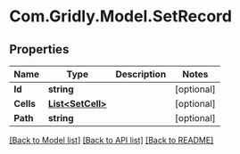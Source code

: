 # Com.Gridly.Model.SetRecord

## Properties

Name | Type | Description | Notes
------------ | ------------- | ------------- | -------------
**Id** | **string** |  | [optional] 
**Cells** | [**List&lt;SetCell&gt;**](SetCell.md) |  | [optional] 
**Path** | **string** |  | [optional] 

[[Back to Model list]](../README.md#documentation-for-models) [[Back to API list]](../README.md#documentation-for-api-endpoints) [[Back to README]](../README.md)

